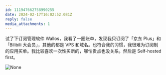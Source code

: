 ```yaml
---
id: 111947662758990255
date: 2024-02-17T16:02:52.081Z
reply: false
media_attachments: 1
---
```


试了下订阅管理软件 Wallos，我看了一圈账单，发现我只订阅了「京东 Plus」和「Bilibili 大会员」，其他的都是 VPS 和域名。也符合我的习惯，我很难为订阅制的应用买单。我比较喜欢一次性买断的，哪怕贵点也没关系。然后是 Self-hosted first。

![None](https://files.e5n.cc/media_attachments/files/111/947/659/911/342/557/original/7f37a4dc86f11770.png)
